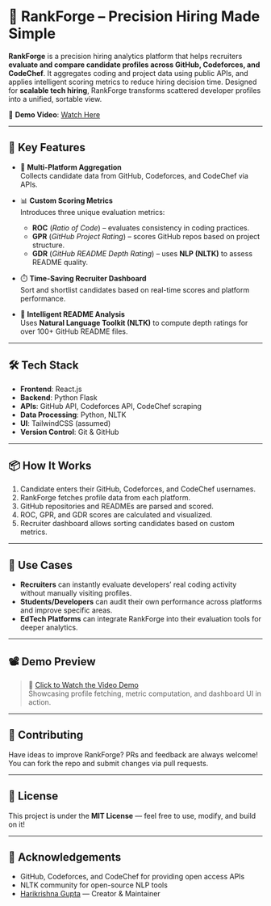 # 🚀 RankForge – Precision Hiring Made Simple

**RankForge** is a precision hiring analytics platform that helps recruiters **evaluate and compare candidate profiles across GitHub, Codeforces, and CodeChef**. It aggregates coding and project data using public APIs, and applies intelligent scoring metrics to reduce hiring decision time. Designed for **scalable tech hiring**, RankForge transforms scattered developer profiles into a unified, sortable view.

🎥 **Demo Video**: [Watch Here](https://drive.google.com/file/d/1m3umuj3UcmEczY04kx3C3XLfps2BzS0f/view?usp=drive_link)

---

## 📌 Key Features

- 🔗 **Multi-Platform Aggregation**  
  Collects candidate data from GitHub, Codeforces, and CodeChef via APIs.

- 📊 **Custom Scoring Metrics**  
  Introduces three unique evaluation metrics:  
  - **ROC** (*Ratio of Code*) – evaluates consistency in coding practices.  
  - **GPR** (*GitHub Project Rating*) – scores GitHub repos based on project structure.  
  - **GDR** (*GitHub README Depth Rating*) – uses **NLP (NLTK)** to assess README quality.

- ⏱️ **Time-Saving Recruiter Dashboard**  
  Sort and shortlist candidates based on real-time scores and platform performance.

- 🧠 **Intelligent README Analysis**  
  Uses **Natural Language Toolkit (NLTK)** to compute depth ratings for over 100+ GitHub README files.

---

## 🛠 Tech Stack

- **Frontend**: React.js  
- **Backend**: Python Flask  
- **APIs**: GitHub API, Codeforces API, CodeChef scraping  
- **Data Processing**: Python, NLTK  
- **UI**: TailwindCSS (assumed)  
- **Version Control**: Git & GitHub

---

## 📦 How It Works

1. Candidate enters their GitHub, Codeforces, and CodeChef usernames.
2. RankForge fetches profile data from each platform.
3. GitHub repositories and READMEs are parsed and scored.
4. ROC, GPR, and GDR scores are calculated and visualized.
5. Recruiter dashboard allows sorting candidates based on custom metrics.

---

## 💼 Use Cases

- **Recruiters** can instantly evaluate developers’ real coding activity without manually visiting profiles.
- **Students/Developers** can audit their own performance across platforms and improve specific areas.
- **EdTech Platforms** can integrate RankForge into their evaluation tools for deeper analytics.

---

## 📽 Demo Preview

> 🎥 [Click to Watch the Video Demo](https://drive.google.com/file/d/1m3umuj3UcmEczY04kx3C3XLfps2BzS0f/view?usp=drive_link)  
> Showcasing profile fetching, metric computation, and dashboard UI in action.

---

## 🤝 Contributing

Have ideas to improve RankForge? PRs and feedback are always welcome!  
You can fork the repo and submit changes via pull requests.

---

## 📄 License

This project is under the **MIT License** — feel free to use, modify, and build on it!

---

## 🙌 Acknowledgements

- GitHub, Codeforces, and CodeChef for providing open access APIs
- NLTK community for open-source NLP tools
- [Harikrishna Gupta](https://github.com/GuptaHarry) — Creator & Maintainer

